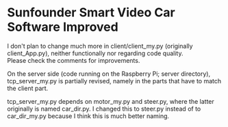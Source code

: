 # Sunfounder Smart Video Car Software Improved
I don't plan to change much more in client/client_my.py (originally client_App.py), neither functionally nor regarding code quality.  
Please check the comments for improvements.

On the server side (code running on the Raspberry Pi; server directory), tcp_server_my.py is partially revised, namely in the parts that have to match the client part.

tcp_server_my.py depends on motor_my.py and steer.py, where the latter originally is named car_dir.py. I changed this to steer.py instead of to car_dir_my.py because I think this is much better naming.
